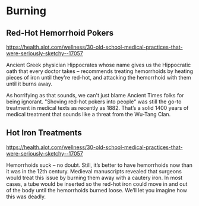 # Burning

## Red-Hot Hemorrhoid Pokers

<https://health.alot.com/wellness/30-old-school-medical-practices-that-were-seriously-sketchy--17057>

Ancient Greek physician Hippocrates whose name gives us the Hippocratic oath that every doctor takes – recommends treating hemorrhoids by heating pieces of iron until they're red-hot, and attacking the hemorrhoid with them until it burns away.

As horrifying as that sounds, we can't just blame Ancient Times folks for being ignorant. "Shoving red-hot pokers into people" was still the go-to treatment in medical texts as recently as 1882. That’s a solid 1400 years of medical treatment that sounds like a threat from the Wu-Tang Clan.

## Hot Iron Treatments

<https://health.alot.com/wellness/30-old-school-medical-practices-that-were-seriously-sketchy--17057>

Hemorrhoids suck – no doubt. Still, it’s better to have hemorrhoids now than it was in the 12th century. Medieval manuscripts revealed that surgeons would treat this issue by burning them away with a cautery iron. In most cases, a tube would be inserted so the red-hot iron could move in and out of the body until the hemorrhoids burned loose. We’ll let you imagine how this was deadly.
